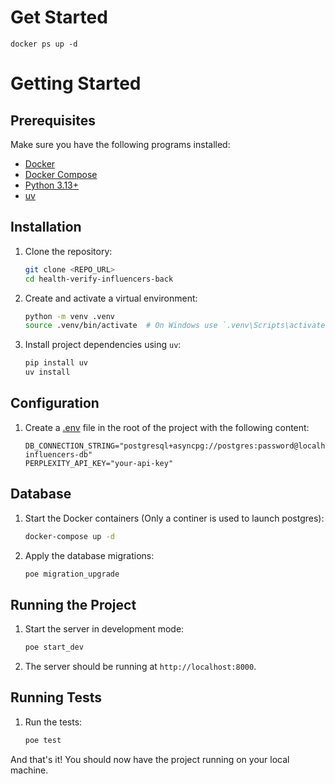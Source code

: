 # Get Started

```
docker ps up -d
```

# Getting Started

## Prerequisites

Make sure you have the following programs installed:

- [Docker](https://www.docker.com/get-started)
- [Docker Compose](https://docs.docker.com/compose/install/)
- [Python 3.13+](https://www.python.org/downloads/)
- [uv](https://github.com/uv-org/uv)

## Installation

1. Clone the repository:

   ```sh
   git clone <REPO_URL>
   cd health-verify-influencers-back
   ```

2. Create and activate a virtual environment:

   ```sh
   python -m venv .venv
   source .venv/bin/activate  # On Windows use `.venv\Scripts\activate`
   ```

3. Install project dependencies using `uv`:
   ```sh
   pip install uv
   uv install
   ```

## Configuration

1. Create a [.env](http://_vscodecontentref_/0) file in the root of the project with the following content:
   ```properties
   DB_CONNECTION_STRING="postgresql+asyncpg://postgres:password@localhost:5433/health-influencers-db"
   PERPLEXITY_API_KEY="your-api-key"
   ```

## Database

1. Start the Docker containers (Only a continer is used to launch postgres):

   ```sh
   docker-compose up -d
   ```

2. Apply the database migrations:
   ```sh
   poe migration_upgrade
   ```

## Running the Project

1. Start the server in development mode:

   ```sh
   poe start_dev
   ```

2. The server should be running at `http://localhost:8000`.

## Running Tests

1. Run the tests:
   ```sh
   poe test
   ```

And that's it! You should now have the project running on your local machine.
